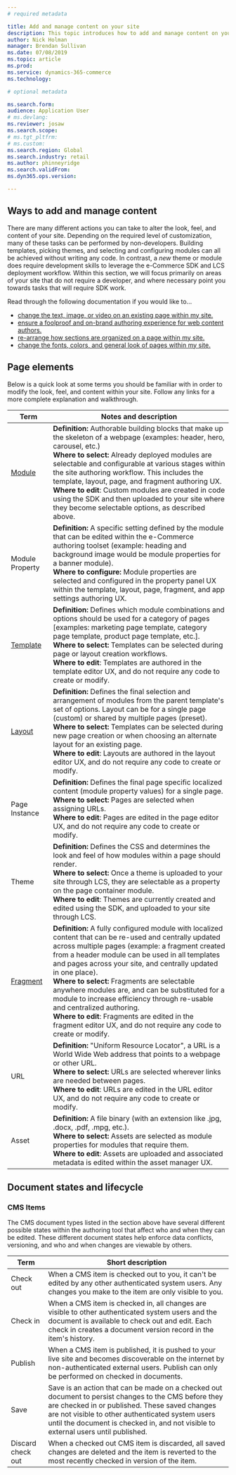 ```yaml
---
# required metadata

title: Add and manage content on your site
description: This topic introduces how to add and manage content on your website.
author: Nick Holman
manager: Brendan Sullivan
ms.date: 07/08/2019
ms.topic: article
ms.prod: 
ms.service: dynamics-365-commerce
ms.technology: 

# optional metadata

ms.search.form:  
audience: Application User
# ms.devlang: 
ms.reviewer: josaw
ms.search.scope: 
# ms.tgt_pltfrm: 
# ms.custom: 
ms.search.region: Global
ms.search.industry: retail
ms.author: phinneyridge
ms.search.validFrom: 
ms.dyn365.ops.version: 

---
```

## Ways to add and manage content
There are many different actions you can take to alter the look, feel, and content of your site.  Depending on the required level of customization, many of these tasks can be performed by non-developers.  Building templates, picking themes, and selecting and configuring modules can all be achieved without writing any code.  In contrast, a *new* theme or module does require development skills to leverage the e-Commerce SDK and LCS deployment workflow.  Within this section, we will focus primarily on areas of your site that do not require a developer, and where necessary point you towards tasks that will require SDK work.

Read through the following documentation if you would like to...

* [change the text, image, or video on an existing page within my site.](modules.md)
* [ensure a foolproof and on-brand authoring experience for web content authors.](Templates-and-layouts.md)
* [re-arrange how sections are organized on a page within my site.](Templates-and-layouts.md#Layouts)
* [change the fonts, colors, and general look of pages within my site.](Themes.md)

## Page elements

Below is a quick look at some terms you should be familiar with in order to modify the look, feel, and content within your site.  Follow any links for a more complete explanation and walkthrough.

Term | Notes and description 
---|---
[Module](modules.md) | **Definition:** Authorable building blocks that make up the skeleton of a webpage (examples: header, hero, carousel, etc.)<br />**Where to select:** Already deployed modules are selectable and configurable at various stages within the site authoring workflow.  This includes the template, layout, page, and fragment authoring UX.<br />**Where to edit**: Custom modules are created in code using the SDK and then uploaded to your site where they become selectable options, as described above. 
Module Property | **Definition:** A specific setting defined by the module that can be edited within the e-Commerce authoring toolset (example: heading and background image would be module properties for a banner module).<br />**Where to configure:** Module properties are selected and configured in the property panel UX within the template, layout, page, fragment, and app settings authoring UX. 
[Template](Templates-and-layouts.md) | **Definition:** Defines which module combinations and options should be used for a category of pages [examples: marketing page template, category page template, product page template, etc.].<br />**Where to select:** Templates can be selected during page or layout creation workflows.<br />**Where to edit**: Templates are authored in the template editor UX, and do not require any code to create or modify. 
[Layout](Templates-and-layouts.md#Layouts) | **Definition:** Defines the final selection and arrangement of modules from the parent template's set of options.  Layout can be for a single page (custom) or shared by multiple pages (preset).<br />**Where to select:** Templates can be selected during new page creation or when choosing  an alternate layout for an existing page.<br />**Where to edit**: Layouts are authored in the layout editor UX, and do not require any code to create or modify. 
Page Instance | **Definition:** Defines the final page specific localized content (module property values) for a single page.<br />**Where to select:** Pages are selected when assigning URLs.<br />**Where to edit**: Pages are edited in the page editor UX, and do not require any code to create or modify. 
Theme | **Definition:** Defines the CSS and determines the look and feel of how modules within a page should render.<br />**Where to select:** Once a theme is uploaded to your site through LCS, they are selectable as a property on the page container module.<br />**Where to edit**: Themes are currently created and edited using the SDK, and uploaded to your site through LCS. 
[Fragment](Fragments.md) | **Definition:** A fully configured module with localized content that can be re-used and centrally updated across multiple pages (example: a fragment created from a header module can be used in all templates and pages across your site, and centrally updated in one place).<br />**Where to select:** Fragments are selectable anywhere modules are, and can be substituted for a module to increase efficiency through re-usable and centralized authoring. <br />**Where to edit**: Fragments are edited in the fragment editor UX, and do not require any code to create or modify. 
URL | **Definition:** "Uniform Resource Locator", a URL is a World Wide Web address that points to a webpage or other URL.<br />**Where to select:** URLs are selected wherever links are needed between pages. <br />**Where to edit**: URLs are edited in the URL editor UX, and do not require any code to create or modify. 
Asset | **Definition:** A file binary (with an extension like .jpg, .docx, .pdf, .mpg, etc.).<br />**Where to select:** Assets are selected as module properties for modules that require them. <br />**Where to edit**: Assets are uploaded and associated metadata is edited within the asset manager UX. 

## Document states and lifecycle
### CMS Items

The CMS document types listed in the section above have several different possible states within the authoring tool that affect who and when they can be edited.  These different document states help enforce data conflicts, versioning, and who and when changes are viewable by others.

Term | Short description
---|---
Check out | When a CMS item is checked out to you, it can't be edited by any other authenticated system users.  Any changes you make to the item are only visible to you. 
Check in | When a CMS item is checked in, all changes are visible to other authenticated system users and the document is available to check out and edit.  Each check in creates a document version record in the item's history. 
Publish | When a CMS item is published, it is pushed to your live site and becomes discoverable on the internet by non-authenticated external users.  Publish can only be performed on checked in documents. 
Save | Save is an action that can be made on a checked out document to persist changes to the CMS before they are checked in or published.  These saved changes are not visible to other authenticated system users until the document is checked in, and not visible to external users until published. 
Discard check out | When a checked out CMS item is discarded, all saved changes are deleted and the item is reverted to the most recently checked in version of the item. 
